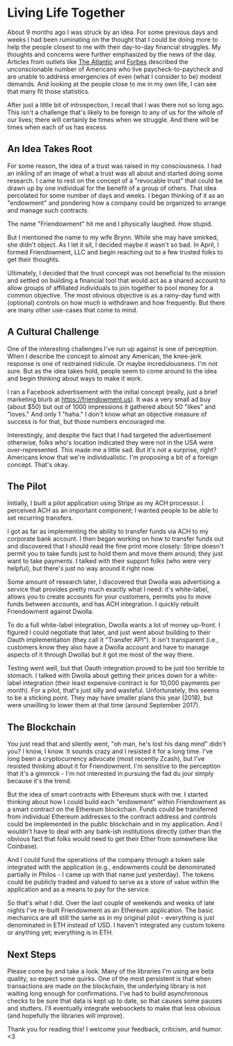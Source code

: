 # Living Life Together

About 9 months ago I was struck by an idea. For some previous days and weeks I had been ruminating on the thought that I could be doing more to help the people closest to me with their day-to-day financial struggles. My thoughts and concerns were further emphasized by the news of the day. Articles from outlets like [The Atlantic](https://www.theatlantic.com/magazine/archive/2016/05/my-secret-shame/476415/) and [Forbes](https://www.forbes.com/sites/maggiemcgrath/2016/01/06/63-of-americans-dont-have-enough-savings-to-cover-a-500-emergency/) described the unconscionable number of Americans who live paycheck-to-paycheck and are unable to address emergencies of even (what I consider to be) modest demands. And looking at the people close to me in my own life, I can see that many fit those statistics.

After just a little bit of introspection, I recall that I was there not so long ago. This isn't a challenge that's likely to be foreign to any of us for the whole of our lives; there will certainly be times when we struggle. And there will be times when each of us has excess.

## An Idea Takes Root

For some reason, the idea of a trust was raised in my consciousness. I had an inkling of an image of what a trust was all about and started doing some research. I came to rest on the concept of a "revocable trust" that could be drawn up by one individual for the benefit of a group of others. That idea percolated for some number of days and weeks. I began thinking of it as an "endowment" and pondering how a company could be organized to arrange and manage such contracts.

The name "Friendowment" hit me and I physically laughed. How stupid.

But I mentioned the name to my wife Brynn. While she may have smirked, she didn't object. As I let it sit, I decided maybe it wasn't so bad. In April, I formed Friendowment, LLC and begin reaching out to a few trusted folks to get their thoughts.

Ultimately, I decided that the trust concept was not beneficial to the mission and settled on building a financial tool that would act as a shared account to allow groups of affiliated individuals to join together to pool money for a common objective. The most obvious objective is as a rainy-day fund with (optional) controls on how much is withdrawn and how frequently. But there are many other use-cases that come to mind.

## A Cultural Challenge

One of the interesting challenges I've run up against is one of perception. When I describe the concept to almost any American, the knee-jerk response is one of restrained ridicule. Or maybe incredulousness. I'm not sure. But as the idea takes hold, people seem to come around to the idea and begin thinking about ways to make it work.

I ran a Facebook advertisement with the initial concept (really, just a brief marketing blurb at https://friendowment.us). It was a very small ad buy (about $50) but out of 1000 impressions it gathered about 50 "likes" and "loves." And only 1 "haha." I don't know what an objective measure of success is for that, but those numbers encouraged me.

Interestingly, and despite the fact that I had targeted the advertisement otherwise, folks who's location indicated they were not in the USA were over-represented. This made me a little sad. But it's not a surprise, right? Americans know that we're individualistic. I'm proposing a bit of a foreign concept. That's okay.

## The Pilot

Initially, I built a pilot application using Stripe as my ACH processor. I perceived ACH as an important component; I wanted people to be able to set recurring transfers.

I got as far as implementing the ability to transfer funds via ACH to my corporate bank account. I then began working on how to transfer funds out and discovered that I should read the fine print more closely: Stripe doesn't permit you to take funds just to hold them and move them around; they just want to take payments. I talked with their support folks (who were very helpful), but there's just no way around it right now.

Some amount of research later, I discovered that Dwolla was advertising a service that provides pretty much exactly what I need: it's white-label, allows you to create accounts for your customers, permits you to move funds between accounts, and has ACH integration. I quickly rebuilt Friendowment against Dwolla.

To do a full white-label integration, Dwolla wants a lot of money up-front. I figured I could negotiate that later, and just went about building to their Oauth implementation (they call it "Transfer API"). It isn't transparent (i.e., customers know they also have a Dwolla account and have to manage aspects of it through Dwolla) but it got me most of the way there.

Testing went well, but that Oauth integration proved to be just too terrible to stomach. I talked with Dwolla about getting their prices down for a white-label integration (their least expensive contract is for 10,000 payments per month). For a pilot, that's just silly and wasteful. Unfortunately, this seems to be a sticking point. They may have smaller plans this year (2018), but were unwilling to lower them at that time (around September 2017).

## The Blockchain

You just read that and silently went, "oh man, he's lost his dang mind" didn't you? I know, I know. It sounds crazy and I resisted it for a long time. I've long been a cryptocurrency advocate (most recently Zcash), but I've resisted thinking about it for Friendowment. I'm sensitive to the perception that it's a gimmick - I'm not interested in pursuing the fad du jour simply because it's the trend.

But the idea of smart contracts with Ethereum stuck with me. I started thinking about how I could build each "endowment" within Friendowment as a smart contract on the Ethereum blockchain. Funds could be transferred from individual Ethereum addresses to the contract address and controls could be implemented in the public blockchain and in my application. And I wouldn't have to deal with any bank-ish institutions directly (other than the obvious fact that folks would need to get their Ether from somewhere like Coinbase).

And I could fund the operations of the company through a token sale integrated with the application (e.g., endowments could be denominated partially in Philos - I came up with that name just yesterday). The tokens could be publicly traded and valued to serve as a store of value within the application and as a means to pay for the service.

So that's what I did. Over the last couple of weekends and weeks of late nights I've re-built Friendowment as an Ethereum application. The basic mechanics are all still the same as in my original pilot - everything is just denominated in ETH instead of USD. I haven't integrated any custom tokens or anything yet; everything is in ETH.

## Next Steps

Please come by and take a look. Many of the libraries I'm using are beta quality, so expect some quirks. One of the most persistent is that when transactions are made on the blockchain, the underlying library is not waiting long enough for confirmations. I've had to build asynchronous checks to be sure that data is kept up to date, so that causes some pauses and stutters. I'll eventually integrate websockets to make that less obvious (and hopefully the libraries will improve).

Thank you for reading this! I welcome your feedback, criticism, and humor. <3

